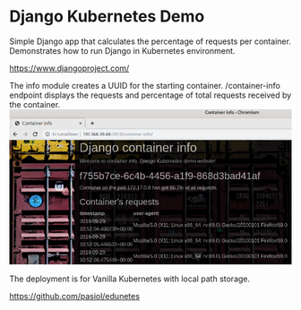# Django Kubernetes Demo

Simple Django app that calculates the percentage of requests per container. Demonstrates how to run Django in Kubernetes environment.

https://www.djangoproject.com/

The info module creates a UUID for the starting container. /container-info endpoint displays the requests and percentage of total requests received by the container.
![Screenshot](./images/screenshot.png)

The deployment is for Vanilla Kubernetes with local path storage.

https://github.com/pasiol/edunetes
